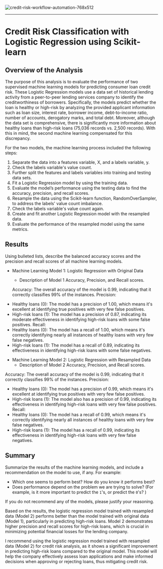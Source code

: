 ![credit-risk-workflow-automation-768x512](https://github.com/njgeorge000158/credit-risk-classification/assets/137228821/03beeaa5-d44d-40bd-8ec8-6c716204189d)

----

# **Credit Risk Classification with Logistic Regression using Scikit-learn**

## Overview of the Analysis

The purpose of this analysis is to evaluate the performance of two supervised machine learning models for predicting consumer loan credit risk. These Logistic Regression models use a data set of historical lending activity from a peer-to-peer lending services company to identify the creditworthiness of borrowers. Specifically, the models predict whether the loan is healthy or high-risk by analyzing the provided applicant information such as loan size, interest rate, borrower income, debt-to-income ratio, number of accounts, derogatory marks, and total debt.  Moreover, although the data set is comprehensive, there is significantly more information about healthy loans than high-risk loans (75,036 records vs. 2,500 records). With this in mind, the second machine learning compensated for this discrepancy.

For the two models, the machine learning process included the following steps:

1. Separate the data into a features variable, X, and a labels variable, y.
2. Check the labels variable's value count.
3. Further split the features and labels variables into training and testing data sets.
4. Fit a Logistic Regression model by using the training data.
5. Evaluate the model’s performance using the testing data to find the accuracy, precision, and recall scores.
8. Resample the data using the Scikit-learn function, RandomOverSampler, to address the labels' value count imbalance.
9. Check the labels variable's value count again.
10. Create and fit another Logistic Regression model with the resampled data.
11. Evaluate the performance of the resampled model using the same metrics.

## Results

Using bulleted lists, describe the balanced accuracy scores and the precision and recall scores of all machine learning models.

* Machine Learning Model 1: Logistic Regression with Original Data
  * Description of Model 1 Accuracy, Precision, and Recall scores.
 
   Accuracy: The overall accuracy of the model is 0.99, indicating that it correctly classifies 99% of the instances.
Precision:
 - Healthy loans (0): The model has a precision of 1.00, which means it's excellent at identifying true positives with very few false positives.
 - High-risk loans (1): The model has a precision of 0.87, indicating its moderate effectiveness in identifying high-risk loans with some false positives.
Recall:
 - Healthy loans (0): The model has a recall of 1.00, which means it's correctly identifying nearly all instances of healthy loans with very few false     negatives.
 - High-risk loans (1): The model has a recall of 0.89, indicating its effectiveness in identifying high-risk loans with some false negatives.

* Machine Learning Model 2: Logistic Regression with Resampled Data 
  * Description of Model 2 Accuracy, Precision, and Recall scores.

Accuracy: The overall accuracy of the model is 0.99, indicating that it correctly classifies 99% of the instances.
Precision:
 - Healthy loans (0): The model has a precision of 0.99, which means it's excellent at identifying true positives with very few false positives.
 - High-risk loans (1): The model also has a precision of 0.99, indicating its effectiveness in identifying high-risk loans with very few false positives.
Recall:
 - Healthy loans (0): The model has a recall of 0.99, which means it's correctly identifying nearly all instances of healthy loans with very few false  negatives.
 - High-risk loans (1): The model has a recall of 0.99, indicating its effectiveness in identifying high-risk loans with very few false negatives.



## Summary

Summarize the results of the machine learning models, and include a recommendation on the model to use, if any. For example:
* Which one seems to perform best? How do you know it performs best?
* Does performance depend on the problem we are trying to solve? (For example, is it more important to predict the `1`'s, or predict the `0`'s? )

If you do not recommend any of the models, please justify your reasoning.



Based on the results, the logistic regression model trained with resampled data (Model 2) performs better than the model trained with original data (Model 1), particularly in predicting high-risk loans. Model 2 demonstrates higher precision and recall scores for high-risk loans, which is crucial in minimizing potential financial losses for the lending company.

I recommend using the logistic regression model trained with resampled data (Model 2) for credit risk analysis, as it shows a significant improvement in predicting high-risk loans compared to the original model. This model will help the company effectively assess loan applications and make informed decisions when approving or rejecting loans, thus mitigating credit risk.
